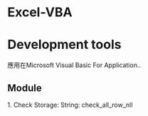 # Excel-VBA
<h1>Development tools</h1>
<p>應用在Microsoft Visual Basic For Application..</p>

<h2>Module</h2>
<p>1. Check Storage: String: check_all_row_nll</p>

